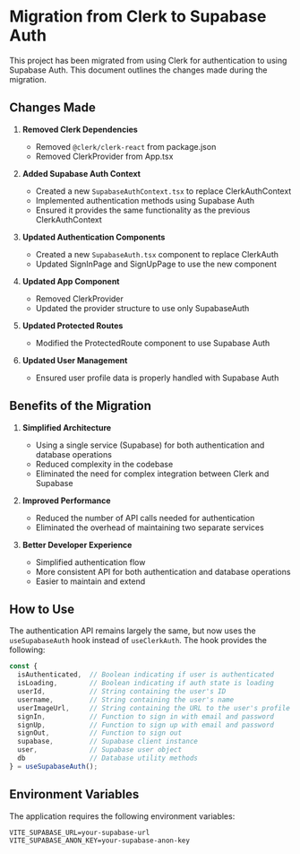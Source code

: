 # Migration from Clerk to Supabase Auth

This project has been migrated from using Clerk for authentication to using Supabase Auth. This document outlines the changes made during the migration.

## Changes Made

1. **Removed Clerk Dependencies**
   - Removed `@clerk/clerk-react` from package.json
   - Removed ClerkProvider from App.tsx

2. **Added Supabase Auth Context**
   - Created a new `SupabaseAuthContext.tsx` to replace ClerkAuthContext
   - Implemented authentication methods using Supabase Auth
   - Ensured it provides the same functionality as the previous ClerkAuthContext

3. **Updated Authentication Components**
   - Created a new `SupabaseAuth.tsx` component to replace ClerkAuth
   - Updated SignInPage and SignUpPage to use the new component

4. **Updated App Component**
   - Removed ClerkProvider
   - Updated the provider structure to use only SupabaseAuth

5. **Updated Protected Routes**
   - Modified the ProtectedRoute component to use Supabase Auth

6. **Updated User Management**
   - Ensured user profile data is properly handled with Supabase Auth

## Benefits of the Migration

1. **Simplified Architecture**
   - Using a single service (Supabase) for both authentication and database operations
   - Reduced complexity in the codebase
   - Eliminated the need for complex integration between Clerk and Supabase

2. **Improved Performance**
   - Reduced the number of API calls needed for authentication
   - Eliminated the overhead of maintaining two separate services

3. **Better Developer Experience**
   - Simplified authentication flow
   - More consistent API for both authentication and database operations
   - Easier to maintain and extend

## How to Use

The authentication API remains largely the same, but now uses the `useSupabaseAuth` hook instead of `useClerkAuth`. The hook provides the following:

```typescript
const {
  isAuthenticated,  // Boolean indicating if user is authenticated
  isLoading,        // Boolean indicating if auth state is loading
  userId,           // String containing the user's ID
  username,         // String containing the user's name
  userImageUrl,     // String containing the URL to the user's profile image
  signIn,           // Function to sign in with email and password
  signUp,           // Function to sign up with email and password
  signOut,          // Function to sign out
  supabase,         // Supabase client instance
  user,             // Supabase user object
  db                // Database utility methods
} = useSupabaseAuth();
```

## Environment Variables

The application requires the following environment variables:

```
VITE_SUPABASE_URL=your-supabase-url
VITE_SUPABASE_ANON_KEY=your-supabase-anon-key
```

